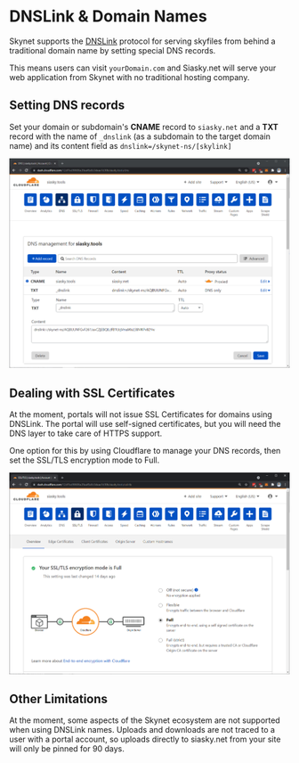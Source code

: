 # DNSLink & Domain Names

Skynet supports the [DNSLink](https://dnslink.dev/) protocol for serving skyfiles from behind a traditional domain name by setting special DNS records.

This means users can visit `yourDomain.com` and Siasky.net will serve your web application from Skynet with no traditional hosting company.

## Setting DNS records

Set your domain or subdomain's **CNAME** record to `siasky.net` and a **TXT** record with the name of `_dnslink` \(as a subdomain to the target domain name\) and its content field as `dnslink=/skynet-ns/[skylink]`

![Example DNS Records for CNAME and TXT records for siasky.tools](../.gitbook/assets/image%20%282%29.png)

## Dealing with SSL Certificates

At the moment, portals will not issue SSL Certificates for domains using DNSLink. The portal will use self-signed certificates, but you will need the DNS layer to take care of HTTPS support.

One option for this by using Cloudflare to manage your DNS records, then set the SSL/TLS encryption mode to Full.

![Cloudflare&apos;s SSL/TLS encryption mode set to Full](../.gitbook/assets/image%20%283%29.png)

## Other Limitations

At the moment, some aspects of the Skynet ecosystem are not supported when using DNSLink names. Uploads and downloads are not traced to a user with a portal account, so uploads directly to siasky.net from your site will only be pinned for 90 days.

